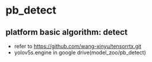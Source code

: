 # pb_detect
## platform basic algorithm: detect
- refer to https://github.com/wang-xinyu/tensorrtx.git
- yolov5s.engine in google drive(model_zoo/pb_detect)
